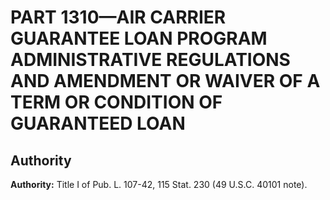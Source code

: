 # PART 1310—AIR CARRIER GUARANTEE LOAN PROGRAM ADMINISTRATIVE REGULATIONS AND AMENDMENT OR WAIVER OF A TERM OR CONDITION OF GUARANTEED LOAN


## Authority

**Authority:** Title I of Pub. L. 107-42, 115 Stat. 230 (49 U.S.C. 40101 note). 


